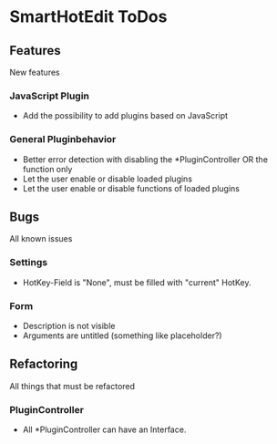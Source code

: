 # SmartHotEdit ToDos

## Features
New features
### JavaScript Plugin
* Add the possibility to add plugins based on JavaScript

### General Pluginbehavior
* Better error detection with disabling the *PluginController OR the function only
* Let the user enable or disable loaded plugins
* Let the user enable or disable functions of loaded plugins

## Bugs
All known issues
### Settings
* HotKey-Field is "None", must be filled with "current" HotKey.

### Form
* Description is not visible
* Arguments are untitled (something like placeholder?)

## Refactoring
All things that must be refactored
### PluginController
* All *PluginController can have an Interface.